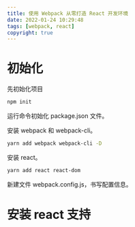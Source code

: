 ```yaml
---
title: 使用 Webpack 从零打造 React 开发环境
date: 2022-01-24 10:29:48
tags: [webpack, react]
copyright: true
---
```

# 初始化

先初始化项目

```bash
npm init
```

运行命令初始化 package.json 文件。

安装 webpack 和 webpack-cli。

```bash
yarn add webpack webpack-cli -D
```

安装 react。

```bash
yarn add react react-dom
```

新建文件 webpack.config.js，书写配置信息。


# 安装 react 支持

